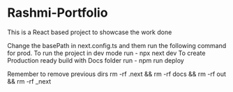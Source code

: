 # Rashmi-Portfolio

This is a React based project to showcase the work done

<!-- Commands  -->

Change the basePath in next.config.ts and them run the following command for prod.
To run the project in dev mode run - npx next dev
To create Production ready build with Docs folder run - npm run deploy

<!--  -->

Remember to remove previous dirs
rm -rf .next && rm -rf docs && rm -rf out && rm -rf \_next
